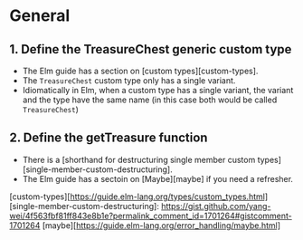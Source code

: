 # General

## 1. Define the TreasureChest generic custom type

- The Elm guide has a section on [custom types][custom-types].
- The `TreasureChest` custom type only has a single variant.
- Idiomatically in Elm, when a custom type has a single variant, the variant and the type have the same name (in this case both would be called `TreasureChest`)

## 2. Define the getTreasure function

- There is a [shorthand for destructuring single member custom types][single-member-custom-destructuring].
- The Elm guide has a sectoin on [Maybe][maybe] if you need a refresher.

[custom-types][https://guide.elm-lang.org/types/custom_types.html]
[single-member-custom-destructuring]: https://gist.github.com/yang-wei/4f563fbf81ff843e8b1e?permalink_comment_id=1701264#gistcomment-1701264
[maybe][https://guide.elm-lang.org/error_handling/maybe.html]
